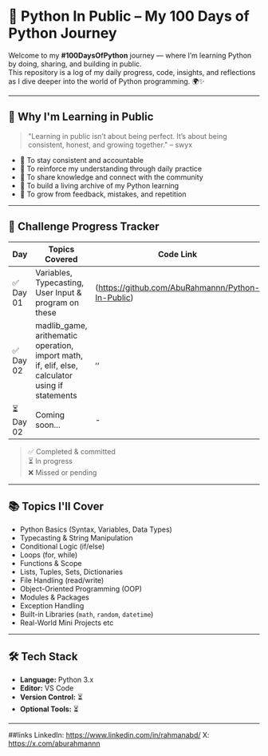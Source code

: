 # 🐍 Python In Public – My 100 Days of Python Journey

Welcome to my **#100DaysOfPython** journey — where I’m learning Python by doing, sharing, and building in public.  
This repository is a log of my daily progress, code, insights, and reflections as I dive deeper into the world of Python programming. 🌍✨

---

## 🚀 Why I'm Learning in Public

> "Learning in public isn’t about being perfect. It’s about being consistent, honest, and growing together." – swyx

- 🔁 To stay consistent and accountable
- 🧠 To reinforce my understanding through daily practice
- 📢 To share knowledge and connect with the community
- 📁 To build a living archive of my Python learning
- 🌱 To grow from feedback, mistakes, and repetition

---

## 📅 Challenge Progress Tracker

| Day | Topics Covered | Code Link |
|-----|----------------|-----------|
| ✅ Day 01 | Variables, Typecasting, User Input & program on these | (https://github.com/AbuRahmannn/Python-In-Public) |
| ✅ Day 02 | madlib_game, arithematic operation, import math, if, elif, else, calculator using if statements| ,, |
| ⏳ Day 02 | Coming soon... | - |

> ✅ Completed & committed  
> ⏳ In progress  
> ❌ Missed or pending

---

## 📚 Topics I'll Cover

- Python Basics (Syntax, Variables, Data Types)
- Typecasting & String Manipulation
- Conditional Logic (if/else)
- Loops (for, while)
- Functions & Scope
- Lists, Tuples, Sets, Dictionaries
- File Handling (read/write)
- Object-Oriented Programming (OOP)
- Modules & Packages
- Exception Handling
- Built-in Libraries (`math`, `random`, `datetime`)
- Real-World Mini Projects
etc

---

## 🛠 Tech Stack

- **Language:** Python 3.x  
- **Editor:** VS Code 
- **Version Control:** ⏳
- **Optional Tools:** ⏳

---

##links
LinkedIn: https://www.linkedin.com/in/rahmanabd/
X: https://x.com/aburahmannn

